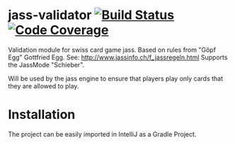 # jass-validator [![Build Status](https://travis-ci.org/joachimprinzbach/jass-validator.svg?branch=master)](https://travis-ci.org/joachimprinzbach/jass-validator) [![Code Coverage](https://img.shields.io/codecov/c/github/joachimprinzbach/jass-validator/master.svg)](https://codecov.io/github/joachimprinzbach/jass-validator?branch=master)

Validation module for swiss card game jass. 
Based on rules from "Göpf Egg" Gottfried Egg. See: http://www.jassinfo.ch/f_jassregeln.html
Supports the JassMode "Schieber". 

Will be used by the jass engine to ensure that players play only cards that they are allowed to play.

# Installation
The project can be easily imported in IntelliJ as a Gradle Project. 




